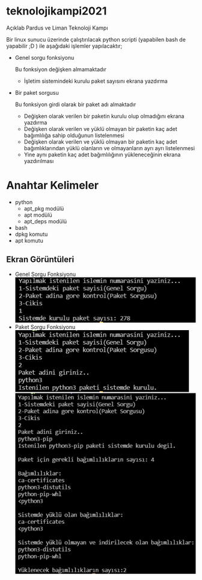 # teknolojikampi2021
Açıklab Pardus ve Liman Teknoloji Kampı

Bir linux sunucu üzerinde çalıştırılacak python scripti (yapabilen bash de yapabilir ;D ) ile aşağıdaki işlemler yapılacaktır; 
- Genel sorgu fonksiyonu

  Bu fonksiyon değişken almamaktadır
  - İşletim sistemindeki kurulu paket sayısını ekrana yazdırma


- Bir paket sorgusu

  Bu fonksiyon girdi olarak bir paket adı almaktadır
  - Değişken olarak verilen bir paketin kurulu olup olmadığını ekrana yazdırma
  - Değişken olarak verilen ve yüklü olmayan bir paketin kaç adet bağımlılığa sahip olduğunun listelenmesi
  - Değişken olarak verilen ve yüklü olmayan bir paketin kaç adet bağımlıklarından yüklü olanların ve olmayanların ayrı ayrı listelenmesi 
  - Yine aynı paketin kaç adet bağımlılığının yükleneceğinin ekrana yazdırılması

# Anahtar Kelimeler
- python
  -  apt_pkg modülü
  -  apt modülü
  -  apt_deps modülü
-  bash 
  -  dpkg komutu
  -  apt komutu

## Ekran Görüntüleri
- Genel Sorgu Fonksiyonu <br>
![Alt Text](https://github.com/tugbaficici/teknolojikampi2021/blob/main/ss/genel.png?raw=true)
- Paket Sorgu Fonksiyonu <br>
![Alt Text](https://github.com/tugbaficici/teknolojikampi2021/blob/main/ss/paket1.png?raw=true)
![Alt Text](https://github.com/tugbaficici/teknolojikampi2021/blob/main/ss/paket2.png?raw=true)

